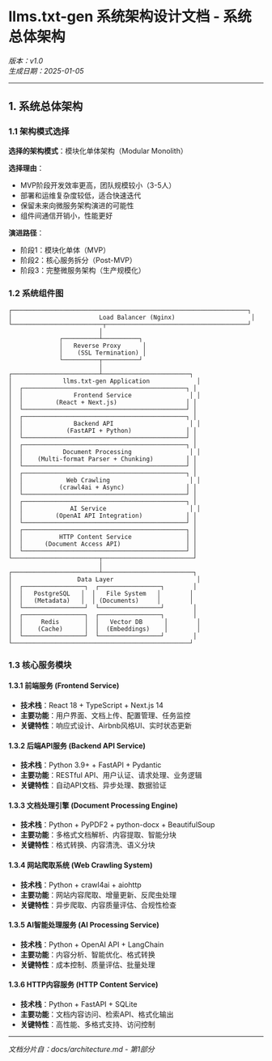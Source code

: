 # llms.txt-gen 系统架构设计文档 - 系统总体架构

*版本：v1.0*  
*生成日期：2025-01-05*  

---

## 1. 系统总体架构

### 1.1 架构模式选择

**选择的架构模式**：模块化单体架构（Modular Monolith）

**选择理由**：
- MVP阶段开发效率更高，团队规模较小（3-5人）
- 部署和运维复杂度较低，适合快速迭代
- 保留未来向微服务架构演进的可能性
- 组件间通信开销小，性能更好

**演进路径**：
- 阶段1：模块化单体（MVP）
- 阶段2：核心服务拆分（Post-MVP）
- 阶段3：完整微服务架构（生产规模化）

### 1.2 系统组件图

```
┌─────────────────────────────────────────────────────────────────┐
│                        Load Balancer (Nginx)                     │
└─────────────────────────┬───────────────────────────────────────┘
                         │
              ┌──────────┴──────────┐
              │   Reverse Proxy      │
              │    (SSL Termination) │
              └──────────┬──────────┘
                         │
┌────────────────────────┴────────────────────────┐
│              llms.txt-gen Application             │
│  ┌─────────────────────────────────────────────┐ │
│  │              Frontend Service                │ │
│  │         (React + Next.js)                   │ │
│  └─────────────────────────────────────────────┘ │
│  ┌─────────────────────────────────────────────┐ │
│  │              Backend API                     │ │
│  │            (FastAPI + Python)               │ │
│  └─────────────────────────────────────────────┘ │
│  ┌─────────────────────────────────────────────┐ │
│  │           Document Processing                │ │
│  │    (Multi-format Parser + Chunking)         │ │
│  └─────────────────────────────────────────────┘ │
│  ┌─────────────────────────────────────────────┐ │
│  │            Web Crawling                      │ │
│  │          (crawl4ai + Async)                 │ │
│  └─────────────────────────────────────────────┘ │
│  ┌─────────────────────────────────────────────┐ │
│  │             AI Service                       │ │
│  │         (OpenAI API Integration)            │ │
│  └─────────────────────────────────────────────┘ │
│  ┌─────────────────────────────────────────────┐ │
│  │          HTTP Content Service               │ │
│  │      (Document Access API)                  │ │
│  └─────────────────────────────────────────────┘ │
└────────────────────────┬─────────────────────────┘
                         │
┌────────────────────────┴─────────────────────────┐
│                  Data Layer                       │
│  ┌─────────────────┐  ┌─────────────────┐        │
│  │   PostgreSQL   │  │   File System   │        │
│  │   (Metadata)   │  │ (Documents)     │        │
│  └─────────────────┘  └─────────────────┘        │
│  ┌─────────────────┐  ┌─────────────────┐        │
│  │     Redis       │  │   Vector DB      │        │
│  │    (Cache)      │  │  (Embeddings)    │        │
│  └─────────────────┘  └─────────────────┘        │
└─────────────────────────────────────────────────┘
```

### 1.3 核心服务模块

#### 1.3.1 前端服务 (Frontend Service)
- **技术栈**：React 18 + TypeScript + Next.js 14
- **主要功能**：用户界面、文档上传、配置管理、任务监控
- **关键特性**：响应式设计、Airbnb风格UI、实时状态更新

#### 1.3.2 后端API服务 (Backend API Service)
- **技术栈**：Python 3.9+ + FastAPI + Pydantic
- **主要功能**：RESTful API、用户认证、请求处理、业务逻辑
- **关键特性**：自动API文档、异步处理、数据验证

#### 1.3.3 文档处理引擎 (Document Processing Engine)
- **技术栈**：Python + PyPDF2 + python-docx + BeautifulSoup
- **主要功能**：多格式文档解析、内容提取、智能分块
- **关键特性**：格式转换、内容清洗、语义分块

#### 1.3.4 网站爬取系统 (Web Crawling System)
- **技术栈**：Python + crawl4ai + aiohttp
- **主要功能**：网站内容爬取、增量更新、反爬虫处理
- **关键特性**：异步爬取、内容质量评估、合规性检查

#### 1.3.5 AI智能处理服务 (AI Processing Service)
- **技术栈**：Python + OpenAI API + LangChain
- **主要功能**：内容分析、智能优化、格式转换
- **关键特性**：成本控制、质量评估、批量处理

#### 1.3.6 HTTP内容服务 (HTTP Content Service)
- **技术栈**：Python + FastAPI + SQLite
- **主要功能**：文档内容访问、检索API、格式化输出
- **关键特性**：高性能、多格式支持、访问控制

---

*文档分片自：docs/architecture.md - 第1部分*